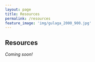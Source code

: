 ```yaml
---
layout: page
title: Resources    
permalink: /resources
feature_image: 'img/gulaga_2000_900.jpg'
---
```


## Resources

*Coming soon!*